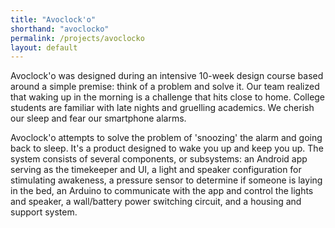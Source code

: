 ```yaml
---
title: "Avoclock'o"
shorthand: "avoclocko"
permalink: /projects/avoclocko
layout: default
---
```

Avoclock'o was designed during an intensive 10-week design course based around a simple premise: think of a problem and solve it. Our team realized that waking up in the morning is a challenge that hits close to home. College students are familiar with late nights and gruelling academics. We cherish our sleep and fear our smartphone alarms.

Avoclock'o attempts to solve the problem of 'snoozing' the alarm and going back to sleep. It's a product designed to wake you up and keep you up. The system consists of several components, or subsystems: an Android app serving as the timekeeper and UI, a light and speaker configuration for stimulating awakeness, a pressure sensor to determine if someone is laying in the bed, an Arduino to communicate with the app and control the lights and speaker, a wall/battery power switching circuit, and a housing and support system.